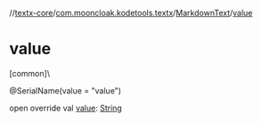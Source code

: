 //[textx-core](../../../index.md)/[com.mooncloak.kodetools.textx](../index.md)/[MarkdownText](index.md)/[value](value.md)

# value

[common]\

@SerialName(value = &quot;value&quot;)

open override val [value](value.md): [String](https://kotlinlang.org/api/latest/jvm/stdlib/kotlin/-string/index.html)
